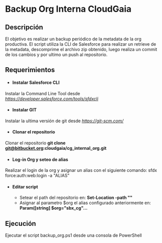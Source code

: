 Backup Org Interna CloudGaia
============================

## Descripción
El objetivo es realizar un backup periódico de la metadata de la org productiva. El script utiliza la CLI de Salesforce para realizar un retrieve de la metadata, descomprime el archivo zip obtenido, luego realiza un commit de los cambios y por ultimo un push al repositorio.

## Requerimientos
* #### Instalar Salesforce CLI
Instalar la Command Line Tool desde _https://developer.salesforce.com/tools/sfdxcli_
* #### Instalar GIT
Instalar la ultima versión de git desde _https://git-scm.com/_
* #### Clonar el repositorio
Clonar el repositorio **git clone git@bitbucket.org:cloudgaia/cg_internal_org.git**
* #### Log-in Org y seteo de alias
Realizar el login de la org y asignar un alias con el siguiente comando:
  sfdx force:auth:web:login -a "ALIAS"
* #### Editar script
  * Setear el path del repositorio en: **Set-Location -path "<Path>"**
  * Asignar al parametro $org el alias configurado anteriormente en: **Param([string] $org="sbx_cg"...**

## Ejecución
  Ejecutar el script backup_org.ps1 desde una consola de PowerShell